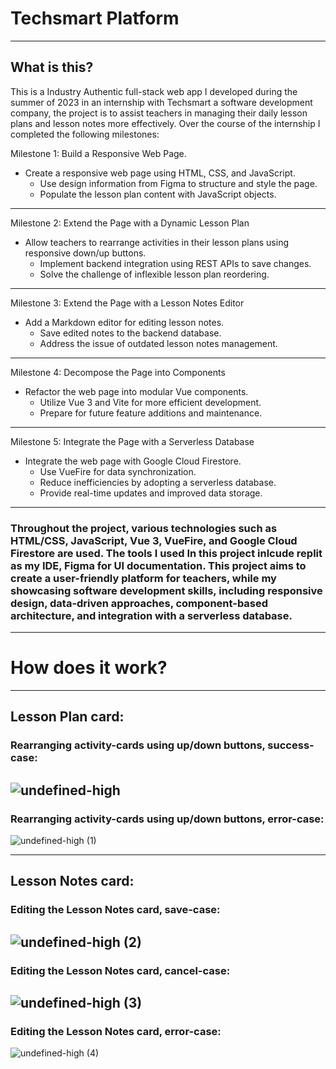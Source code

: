 # Techsmart Platform
------------------------------------------------------------
## What is this? 
This is a Industry Authentic full-stack web app I developed during the summer of 2023 in an internship with Techsmart a software development company, the project is to assist teachers in managing their daily lesson plans and lesson notes more effectively. 
Over the course of the internship I completed the following milestones:


Milestone 1: Build a Responsive Web Page.
- Create a responsive web page using HTML, CSS, and JavaScript.
  - Use design information from Figma to structure and style the page.
  - Populate the lesson plan content with JavaScript objects.
--------------------------------------------------
Milestone 2: Extend the Page with a Dynamic Lesson Plan
- Allow teachers to rearrange activities in their lesson plans using responsive down/up buttons.
  - Implement backend integration using REST APIs to save changes.
  - Solve the challenge of inflexible lesson plan reordering.
--------------------------------------------------
Milestone 3: Extend the Page with a Lesson Notes Editor
- Add a Markdown editor for editing lesson notes.
  - Save edited notes to the backend database.
  - Address the issue of outdated lesson notes management.
--------------------------------------------------
Milestone 4: Decompose the Page into Components
- Refactor the web page into modular Vue components.
  - Utilize Vue 3 and Vite for more efficient development.
  - Prepare for future feature additions and maintenance.
--------------------------------------------------
Milestone 5: Integrate the Page with a Serverless Database
- Integrate the web page with Google Cloud Firestore.
  - Use VueFire for data synchronization.
  - Reduce inefficiencies by adopting a serverless database.
  - Provide real-time updates and improved data storage.
--------------------------------------------------
### Throughout the project, various technologies such as HTML/CSS, JavaScript, Vue 3, VueFire, and Google Cloud Firestore are used. The tools I used In this project inlcude replit as my IDE, Figma for UI documentation. This project aims to create a user-friendly platform for teachers, while my showcasing software development skills, including responsive design, data-driven approaches, component-based architecture, and integration with a serverless database.
--------------------------------------------------
# How does it work?
--------------------------------------------------
## Lesson Plan card: 
### Rearranging activity-cards using up/down buttons, success-case: 

![undefined-high](https://github.com/macleanl3vin/PlatformVue/assets/91438214/87122792-c6ca-4f98-9f3a-d58b3ea9ff1b)
--------------------------------------------------
### Rearranging activity-cards using up/down buttons, error-case:

![undefined-high (1)](https://github.com/macleanl3vin/PlatformVue/assets/91438214/70782fe8-7265-4b6f-9f7d-a0008bc32d50)

------------------------------------------------------------
## Lesson Notes card:
### Editing the Lesson Notes card, save-case: 
![undefined-high (2)](https://github.com/macleanl3vin/PlatformVue/assets/91438214/95803562-aa79-46dd-b122-3a180082f391)
------------------------------------------------------------
### Editing the Lesson Notes card, cancel-case:
![undefined-high (3)](https://github.com/macleanl3vin/PlatformVue/assets/91438214/b4638947-0540-4d36-a1e1-ba68346f0082)
------------------------------------------------------------
### Editing the Lesson Notes card, error-case:
![undefined-high (4)](https://github.com/macleanl3vin/PlatformVue/assets/91438214/b79aa524-ce59-4281-ab55-0ca5b41bdda6)
